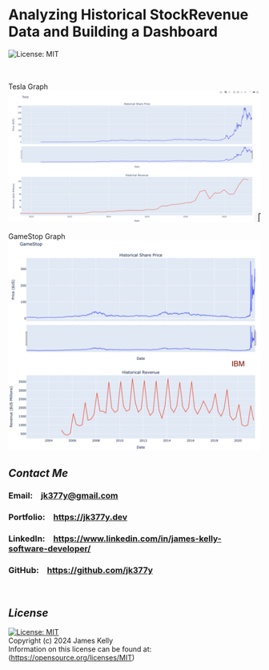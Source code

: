 # Analyzing Historical StockRevenue Data and Building a Dashboard
![License: MIT](https://img.shields.io/badge/License-MIT-blue.svg)
<br>
<br>
<br>

Tesla Graph
<br>
<img src="Question 5.PNG" alt="Tesla graph" width=600/>
<br>
<br>
GameStop Graph
<br>
<img src="Question 6.PNG" alt="GameStop graph" width=600/>


## *Contact Me*

<h3>Email:&emsp;<a href="mailto:jk377y@gmail.com" target="_blank">jk377y@gmail.com</a></h3>
<h3>Portfolio:&emsp;<a href="https://jk377y.dev" target="_blank">https://jk377y.dev</a></h3>
<h3>LinkedIn:&emsp;<a href="https://www.linkedin.com/in/james-kelly-software-developer/" target="_blank">https://www.linkedin.com/in/james-kelly-software-developer/</a></h3>
<h3>GitHub:&emsp;<a href="https://github.com/jk377y" target="_blank">https://github.com/jk377y</a></h3>
<br>

## *License*

[![License: MIT](https://img.shields.io/badge/License-MIT-blue.svg)](https://opensource.org/licenses/MIT)
<br>Copyright (c) 2024 James Kelly
<br>Information on this license can be found at: (https://opensource.org/licenses/MIT)
<br>